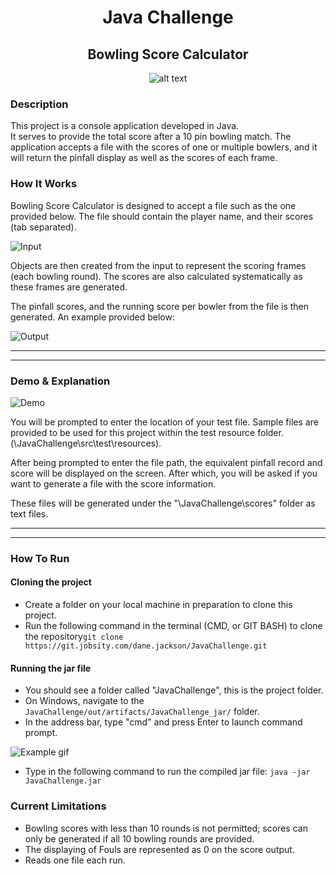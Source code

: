 <h1><center> Java Challenge </center></h1>
<h2><center>Bowling Score Calculator</center></h2>

<center>

![alt text](https://media.istockphoto.com/vectors/bowling-score-sheet-blank-template-scoreboard-with-game-objects-vector-id515068760?s=612x612 
"Bowling")

</center>

### Description
This project is a console application developed in Java.  
It serves to provide the total score after a 10 pin bowling match.
The application accepts a file with the scores of one or multiple bowlers,
and it will return the pinfall display as well as the scores of each frame.

### How It Works
Bowling Score Calculator is designed to accept a file such as the one provided below. The file should contain the player name, and their scores (tab separated).


![Input](https://i.imgur.com/Dommnu1.png "Sample input file")

Objects are then created from the input to represent the scoring frames (each bowling round). The scores are also calculated systematically as these frames are generated.

The pinfall scores, and the running score per bowler from the file is then generated. An example provided below:


![Output](https://i.imgur.com/ry5ZR3U.png "Sample output")


---
---

### Demo & Explanation

![Demo](https://s8.gifyu.com/images/ezgif.com-gif-maker-15ba49c94c1119cf5.gif)

You will be prompted to enter the location of your test file. Sample files are provided to be used for this project within the test resource folder. (\JavaChallenge\src\test\resources\).

After being prompted to enter the file path, the equivalent pinfall record and score will be displayed on the screen. After which, you will be asked if you want to generate a file with the score information.

These files will be generated under the "\JavaChallenge\scores\" folder as text files.

---
---

### How To Run

#### Cloning the project
- Create a folder on your local machine in preparation to clone this project.
- Run the following command in the terminal (CMD, or GIT BASH) to clone the repository```git clone https://git.jobsity.com/dane.jackson/JavaChallenge.git```
  
#### Running the jar file
- You should see a folder called "JavaChallenge", this is the project folder.
- On Windows, navigate to the ```JavaChallenge/out/artifacts/JavaChallenge_jar/``` folder.
- In the address bar, type "cmd" and press Enter to launch command prompt.
  
![Example gif](https://s8.gifyu.com/images/ezgif.com-gif-maker09233aef041dcdfc.gif)


[comment]: <> (#### Opening in IntelliJ)

[comment]: <> (- Open IntelliJ and click File > Open, then navigate to this "JavaChallenge" folder and click OK.)

[comment]: <> (- Once opened, click File > Project Structure > Project Settings > Project and select "version 16" under Project SDK and "16 - Records, patterns, local enums and interfaces" under Project language level.)

[comment]: <> (- Select "Add Configuration" > "Add New" > "Application")



- Type in the following command to run the compiled jar file:
```java -jar JavaChallenge.jar```
### Current Limitations 
- Bowling scores with less than 10 rounds is not permitted; scores can only be generated if all 10 bowling rounds are provided.
- The displaying of Fouls are represented as 0 on the score output.
- Reads one file each run.

